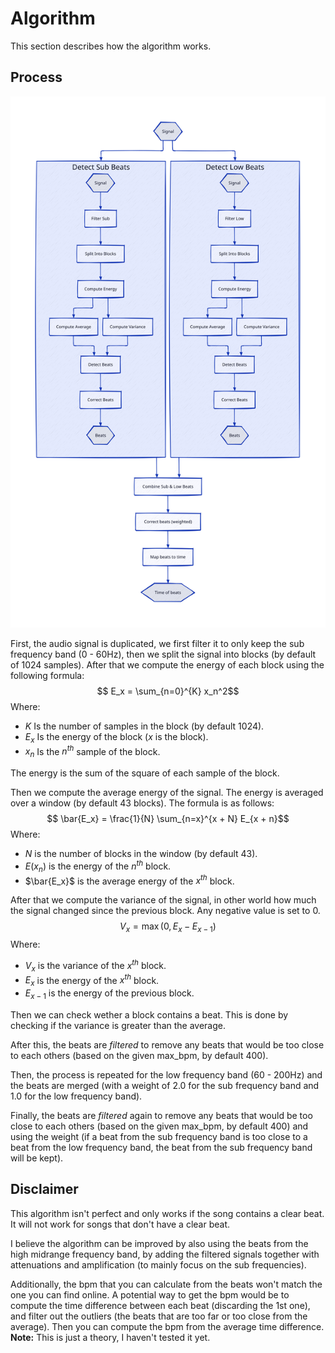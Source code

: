 # Algorithm

This section describes how the algorithm works.

## Process

![Diagram of the process](diagram.svg)

First, the audio signal is duplicated, we first filter it to only keep the sub frequency band (0 - 60Hz), then we split the signal into blocks (by default of 1024 samples).
After that we compute the energy of each block using the following formula:
$$ E_x = \sum_{n=0}^{K} x_n^2$$
Where:
- $K$ Is the number of samples in the block (by default 1024).
- $E_x$ Is the energy of the block ($x$ is the block).
- $x_n$ Is the $n^{th}$ sample of the block.

The energy is the sum of the square of each sample of the block.

Then we compute the average energy of the signal. The energy is averaged over a window (by default 43 blocks). The formula is as follows:
$$ \bar{E_x} = \frac{1}{N} \sum_{n=x}^{x + N} E_{x + n}$$
Where:
- $N$ is the number of blocks in the window (by default 43).
- $E(x_n)$ is the energy of the $n^{th}$ block.
- $\bar{E_x}$ is the average energy of the $x^{th}$ block.

After that we compute the variance of the signal, in other world how much the signal changed since the previous block.
Any negative value is set to 0.
$$ V_x = \max{(0, E_{x} - E_{x - 1})}$$
Where:
- $V_x$ is the variance of the $x^{th}$ block.
- $E_x$ is the energy of the $x^{th}$ block.
- $E_{x - 1}$ is the energy of the previous block.

Then we can check wether a block contains a beat. This is done by checking if the variance is greater than the average.

After this, the beats are _filtered_ to remove any beats that would be too close to each others (based on the given max_bpm, by default 400).

Then, the process is repeated for the low frequency band (60 - 200Hz) and the beats are merged (with a weight of 2.0 for the sub frequency band and 1.0 for the low frequency band).

Finally, the beats are _filtered_ again to remove any beats that would be too close to each others (based on the given max_bpm, by default 400) and using the weight (if a beat from the sub frequency band is too close to a beat from the low frequency band, the beat from the sub frequency band will be kept).

## Disclaimer
This algorithm isn't perfect and only works if the song contains a clear beat. It will not work for songs that don't have a clear beat.

I believe the algorithm can be improved by also using the beats from the high midrange frequency band, by adding the filtered signals together with attenuations and amplification (to mainly focus on the sub frequencies).

Additionally, the bpm that you can calculate from the beats won't match the one you can find online. A potential way to get the bpm would be to compute the time difference between each beat (discarding the 1st one), and filter out the outliers (the beats that are too far or too close from the average). Then you can compute the bpm from the average time difference.\
**Note:** This is just a theory, I haven't tested it yet.